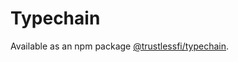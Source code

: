 # Typechain

Available as an npm package [@trustlessfi/typechain](https://www.npmjs.com/package/@trustlessfi/typechain).
